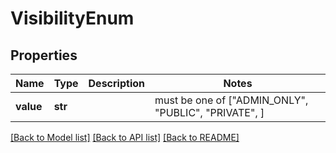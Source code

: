 # VisibilityEnum


## Properties
Name | Type | Description | Notes
------------ | ------------- | ------------- | -------------
**value** | **str** |  |  must be one of ["ADMIN_ONLY", "PUBLIC", "PRIVATE", ]

[[Back to Model list]](../README.md#documentation-for-models) [[Back to API list]](../README.md#documentation-for-api-endpoints) [[Back to README]](../README.md)


